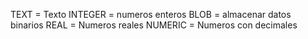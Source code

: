 TEXT = Texto
INTEGER = numeros enteros
BLOB = almacenar datos binarios
REAL = Numeros reales
NUMERIC = Numeros con decimales
